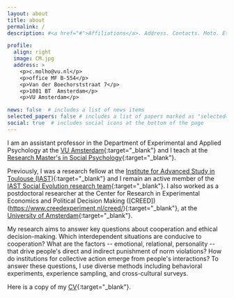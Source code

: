 ```yaml
---
layout: about
title: about
permalink: /
description: #<a href="#">Affiliations</a>. Address. Contacts. Moto. Etc.

profile:
  align: right
  image: CM.jpg
  address: >
    <p>c.molho@vu.nl</p>
    <p>office MF B-554</p>
    <p>Van der Boechorststraat 7</p>
    <p>1081 BT  Amsterdam</p>
    <p>VU Amsterdam</p>

news: false  # includes a list of news items
selected_papers: false # includes a list of papers marked as "selected={true}"
social: true  # includes social icons at the bottom of the page
---
```


I am an assistant professor in the Department of Experimental and Applied Psychology at the [VU Amsterdam](https://vu.nl/en/about-vu/faculties/faculty-of-behavioural-and-movement-sciences/departments/experimental-and-applied-psychology){:target="\_blank"} and I teach at the [Research Master's in Social Psychology](https://vu.nl/en/about-vu/faculties/faculty-of-behavioural-and-movement-sciences/teams/staff-social-psychology-research){:target="\_blank"}.

Previously, I was a research fellow at the [Institute for Advanced Study in Toulouse (IAST)](https://www.iast.fr/){:target="\_blank"} and I remain an active member of the [IAST Social Evolution research team](https://www.iast.fr/social-evolution){:target="\_blank"}. I also worked as a postdoctoral researcher at the Center for Research in Experimental Economics and Political Decision Making ([CREED])(https://www.creedexperiment.nl/creed/){:target="\_blank"}, at the [University of Amsterdam](https://www.uva.nl/en/about-the-uva/organisation/faculties/faculty-of-economics-and-business/faculty-of-economics-and-business.html){:target="\_blank"}.

My research aims to answer key questions about cooperation and ethical decision-making. Which interdependent situations are conducive to cooperation? What are the factors -- emotional, relational, personality -- that drive people's direct and indirect punishment of norm violations? How do institutions for collective action emerge from people's interactions? To answer these questions, I use diverse methods including behavioral experiments, experience sampling, and cross-cultural surveys.

Here is a copy of my [CV](https://catherinemolho.github.io/assets/pdf/CV_CMolho.pdf){:target="\_blank"}.
